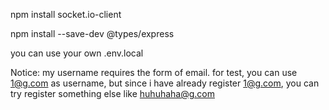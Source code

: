 npm install socket.io-client

npm install --save-dev @types/express

you can use your own .env.local

Notice: my username requires the form of email.
for test, you can use 1@g.com as username, but since i have already register 1@g.com, you can try register something else like huhuhaha@g.com


